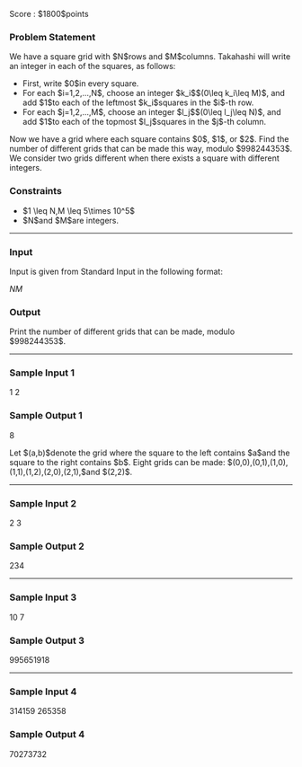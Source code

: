 
<div>

<span>

<span>

<p>
Score : $1800$points
</p>

<div>

<section>

### **Problem Statement**

<p>
We have a square grid with $N$rows and $M$columns. Takahashi will write an integer in each of the squares, as follows:
</p>

<ul>

<li>
First, write $0$in every square.
</li>

<li>
For each $i=1,2,...,N$, choose an integer $k_i$$(0\leq k_i\leq M)$, and add $1$to each of the leftmost $k_i$squares in the $i$-th row.
</li>

<li>
For each $j=1,2,...,M$, choose an integer $l_j$$(0\leq l_j\leq N)$, and add $1$to each of the topmost $l_j$squares in the $j$-th column.
</li>

</ul>

<p>
Now we have a grid where each square contains $0$, $1$, or $2$. Find the number of different grids that can be made this way, modulo $998244353$.
We consider two grids different when there exists a square with different integers.
</p>

</section>

</div>

<div>

<section>

### **Constraints**

<ul>

<li>
$1 \leq N,M \leq 5\times 10^5$
</li>

<li>
$N$and $M$are integers.
</li>

</ul>

</section>

</div>

---

<div>

<div>

<section>

### **Input**

<p>
Input is given from Standard Input in the following format:
</p>

<div>

$N$$M$
</div>

</section>

</div>

<div>

<section>

### **Output**

<p>
Print the number of different grids that can be made, modulo $998244353$.
</p>

</section>

</div>

</div>

---

<div>

<section>

### **Sample Input 1**

<div>

1 2

</div>

</section>

</div>

<div>

<section>

### **Sample Output 1**

<div>

8

</div>

<p>
Let $(a,b)$denote the grid where the square to the left contains $a$and the square to the right contains $b$. Eight grids can be made: $(0,0),(0,1),(1,0),(1,1),(1,2),(2,0),(2,1),$and $(2,2)$.
</p>

</section>

</div>

---

<div>

<section>

### **Sample Input 2**

<div>

2 3

</div>

</section>

</div>

<div>

<section>

### **Sample Output 2**

<div>

234

</div>

</section>

</div>

---

<div>

<section>

### **Sample Input 3**

<div>

10 7

</div>

</section>

</div>

<div>

<section>

### **Sample Output 3**

<div>

995651918

</div>

</section>

</div>

---

<div>

<section>

### **Sample Input 4**

<div>

314159 265358

</div>

</section>

</div>

<div>

<section>

### **Sample Output 4**

<div>

70273732

</div>

</section>

</div>

</span>

</span>

</div>
